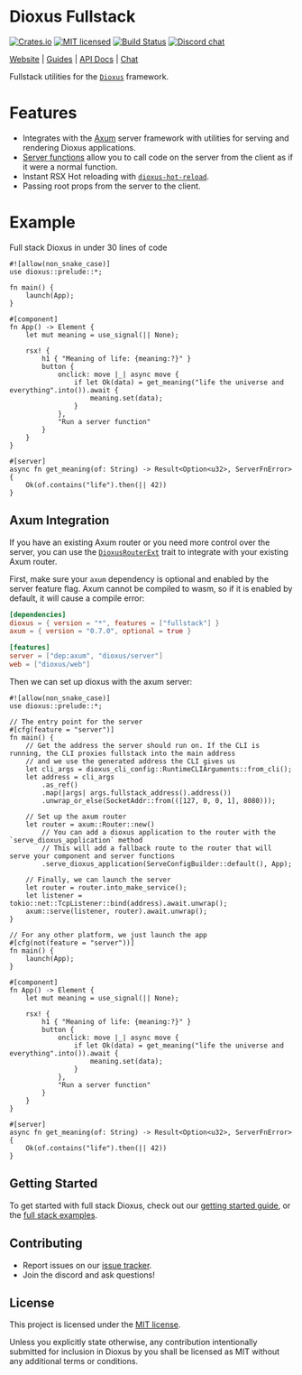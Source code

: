 # Dioxus Fullstack

[![Crates.io][crates-badge]][crates-url]
[![MIT licensed][mit-badge]][mit-url]
[![Build Status][actions-badge]][actions-url]
[![Discord chat][discord-badge]][discord-url]

[crates-badge]: https://img.shields.io/crates/v/dioxus-fullstack.svg
[crates-url]: https://crates.io/crates/dioxus-fullstack
[mit-badge]: https://img.shields.io/badge/license-MIT-blue.svg
[mit-url]: https://github.com/dioxuslabs/dioxus/blob/main/LICENSE-MIT
[actions-badge]: https://github.com/dioxuslabs/dioxus/actions/workflows/main.yml/badge.svg
[actions-url]: https://github.com/dioxuslabs/dioxus/actions?query=workflow%3ACI+branch%3Amaster
[discord-badge]: https://img.shields.io/discord/899851952891002890.svg?logo=discord&style=flat-square
[discord-url]: https://discord.gg/XgGxMSkvUM

[Website](https://dioxuslabs.com) |
[Guides](https://dioxuslabs.com/learn/0.5/) |
[API Docs](https://docs.rs/dioxus-fullstack/latest/dioxus_fullstack/) |
[Chat](https://discord.gg/XgGxMSkvUM)

Fullstack utilities for the [`Dioxus`](https://dioxuslabs.com) framework.

# Features

- Integrates with the [Axum](./examples/axum-hello-world/src/main.rs) server framework with utilities for serving and rendering Dioxus applications.
- [Server functions](https://docs.rs/dioxus-fullstack/latest/dioxus_fullstack/prelude/attr.server.html) allow you to call code on the server from the client as if it were a normal function.
- Instant RSX Hot reloading with [`dioxus-hot-reload`](https://crates.io/crates/dioxus-hot-reload).
- Passing root props from the server to the client.

# Example

Full stack Dioxus in under 30 lines of code

```rust, no_run
#![allow(non_snake_case)]
use dioxus::prelude::*;

fn main() {
    launch(App);
}

#[component]
fn App() -> Element {
    let mut meaning = use_signal(|| None);

    rsx! {
        h1 { "Meaning of life: {meaning:?}" }
        button {
            onclick: move |_| async move {
                if let Ok(data) = get_meaning("life the universe and everything".into()).await {
                    meaning.set(data);
                }
            },
            "Run a server function"
        }
    }
}

#[server]
async fn get_meaning(of: String) -> Result<Option<u32>, ServerFnError> {
    Ok(of.contains("life").then(|| 42))
}
```

## Axum Integration

If you have an existing Axum router or you need more control over the server, you can use the [`DioxusRouterExt`](https://docs.rs/dioxus-fullstack/0.6.0-alpha.2/dioxus_fullstack/prelude/trait.DioxusRouterExt.html) trait to integrate with your existing Axum router.

First, make sure your `axum` dependency is optional and enabled by the server feature flag. Axum cannot be compiled to wasm, so if it is enabled by default, it will cause a compile error:

```toml
[dependencies]
dioxus = { version = "*", features = ["fullstack"] }
axum = { version = "0.7.0", optional = true }

[features]
server = ["dep:axum", "dioxus/server"]
web = ["dioxus/web"]
```

Then we can set up dioxus with the axum server:

```rust, no_run
#![allow(non_snake_case)]
use dioxus::prelude::*;

// The entry point for the server
#[cfg(feature = "server")]
fn main() {
    // Get the address the server should run on. If the CLI is running, the CLI proxies fullstack into the main address
    // and we use the generated address the CLI gives us
    let cli_args = dioxus_cli_config::RuntimeCLIArguments::from_cli();
    let address = cli_args
        .as_ref()
        .map(|args| args.fullstack_address().address())
        .unwrap_or_else(SocketAddr::from(([127, 0, 0, 1], 8080)));

    // Set up the axum router
    let router = axum::Router::new()
        // You can add a dioxus application to the router with the `serve_dioxus_application` method
        // This will add a fallback route to the router that will serve your component and server functions
        .serve_dioxus_application(ServeConfigBuilder::default(), App);

    // Finally, we can launch the server
    let router = router.into_make_service();
    let listener = tokio::net::TcpListener::bind(address).await.unwrap();
    axum::serve(listener, router).await.unwrap();
}

// For any other platform, we just launch the app
#[cfg(not(feature = "server"))]
fn main() {
    launch(App);
}

#[component]
fn App() -> Element {
    let mut meaning = use_signal(|| None);

    rsx! {
        h1 { "Meaning of life: {meaning:?}" }
        button {
            onclick: move |_| async move {
                if let Ok(data) = get_meaning("life the universe and everything".into()).await {
                    meaning.set(data);
                }
            },
            "Run a server function"
        }
    }
}

#[server]
async fn get_meaning(of: String) -> Result<Option<u32>, ServerFnError> {
    Ok(of.contains("life").then(|| 42))
}
```

## Getting Started

To get started with full stack Dioxus, check out our [getting started guide](https://dioxuslabs.com/learn/0.5/getting_started), or the [full stack examples](https://github.com/DioxusLabs/dioxus/tree/master/packages/fullstack/examples).

## Contributing

- Report issues on our [issue tracker](https://github.com/dioxuslabs/dioxus/issues).
- Join the discord and ask questions!

## License

This project is licensed under the [MIT license].

[mit license]: https://github.com/dioxuslabs/dioxus/blob/main/LICENSE-MIT

Unless you explicitly state otherwise, any contribution intentionally submitted
for inclusion in Dioxus by you shall be licensed as MIT without any additional
terms or conditions.
